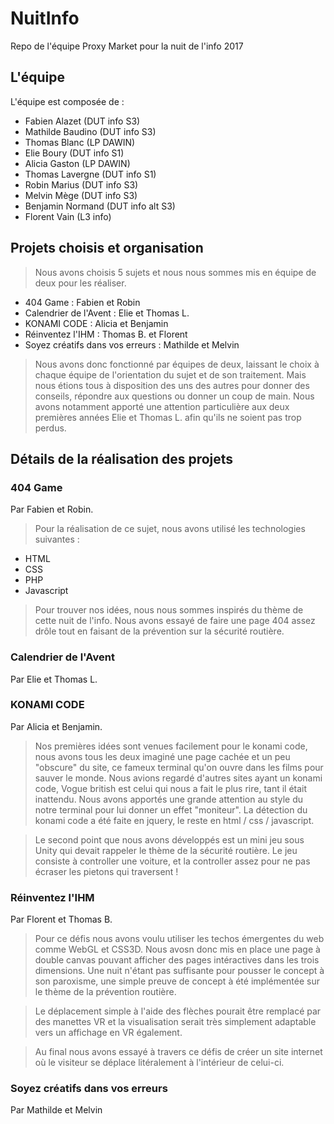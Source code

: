 # NuitInfo
Repo de l'équipe Proxy Market pour la nuit de l'info 2017

## L'équipe
L'équipe est composée de :
- Fabien Alazet (DUT info S3)
- Mathilde Baudino (DUT info S3)
- Thomas Blanc (LP DAWIN)
- Elie Boury (DUT info S1)
- Alicia Gaston (LP DAWIN)
- Thomas Lavergne (DUT info S1)
- Robin Marius (DUT info S3)
- Melvin Mège (DUT info S3)
- Benjamin Normand (DUT info alt S3)
- Florent Vain (L3 info)

## Projets choisis et organisation

>Nous avons choisis 5 sujets et nous nous sommes mis en équipe de deux pour les réaliser.

- 404 Game : Fabien et Robin
- Calendrier de l'Avent : Elie et Thomas L.
- KONAMI CODE : Alicia et Benjamin
- Réinventez l'IHM : Thomas B. et Florent
- Soyez créatifs dans vos erreurs : Mathilde et Melvin

>Nous avons donc fonctionné par équipes de deux, laissant le choix à chaque équipe de l'orientation du sujet et de 
son traitement. Mais nous étions tous à disposition des uns des autres pour donner des conseils, répondre aux questions
ou donner un coup de main. Nous avons notamment apporté une attention particulière aux deux premières années
Elie et Thomas L. afin qu'ils ne soient pas trop perdus.

## Détails de la réalisation des projets

### 404 Game
Par Fabien et Robin.
>Pour la réalisation de ce sujet, nous avons utilisé les technologies suivantes :
  - HTML
  - CSS
  - PHP
  - Javascript
>Pour trouver nos idées, nous nous sommes inspirés du thème de cette nuit de l'info.
Nous avons essayé de faire une page 404 assez drôle tout en faisant de la prévention sur la sécurité routière.


### Calendrier de l'Avent
Par Elie et Thomas L.

### KONAMI CODE
Par Alicia et Benjamin.

>Nos premières idées sont venues facilement pour le konami code, nous avons tous les deux imaginé une page cachée et un peu "obscure" 
du site, ce fameux terminal qu'on ouvre dans les films pour sauver le monde. Nous avions regardé d'autres sites ayant un konami code,
Vogue british est celui qui nous a fait le plus rire, tant il était inattendu. Nous avons apportés une grande attention au style
du notre terminal pour lui donner un effet "moniteur". La détection du konami code a été faite en jquery, le reste en html / css / javascript.

>Le second point que nous avons développés est un mini jeu sous Unity qui devait rappeler le thème de la sécurité routière. Le jeu
consiste à controller une voiture, et la controller assez pour ne pas écraser les pietons qui traversent !

### Réinventez l'IHM
Par Florent et Thomas B.

>Pour ce défis nous avons voulu utiliser les techos émergentes du web comme WebGL et CSS3D. Nous avosn donc mis en place une page à double canvas pouvant afficher des pages intéractives dans les trois dimensions. Une nuit n'étant pas suffisante pour pousser le concept à son paroxisme, une simple preuve de concept à été implémentée sur le thème de la prévention routière.

>Le déplacement simple à l'aide des flèches pourait être remplacé par des manettes VR et la visualisation serait très simplement adaptable vers un affichage en VR également. 

>Au final nous avons essayé à travers ce défis de créer un site internet où le visiteur se déplace litéralement à l'intérieur de celui-ci. 

### Soyez créatifs dans vos erreurs
Par Mathilde et Melvin